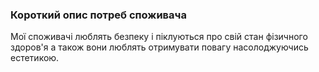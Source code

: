 ### Короткий опис потреб споживача
Мої споживачі люблять безпеку і піклуються про свій стан фізичного здоров'я а також вони люблять отримувати повагу насолоджуючись естетикою.

